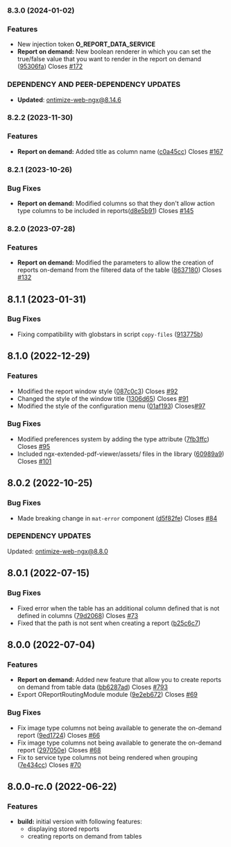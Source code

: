### 8.3.0 (2024-01-02)
### Features
* New injection token **O_REPORT_DATA_SERVICE**
* **Report on demand:** New boolean renderer in which you can set the true/false value that you want to render in the report on demand ([95306fa](https://github.com/OntimizeWeb/ontimize-web-ngx-report/commit/95306fa)) Closes [#172](https://github.com/OntimizeWeb/ontimize-web-ngx-report/issues/172)

### DEPENDENCY AND PEER-DEPENDENCY UPDATES
* **Updated**: ontimize-web-ngx@8.14.6

### 8.2.2 (2023-11-30)
### Features
* **Report on demand:**  Added title as column name ([c0a45cc](https://github.com/OntimizeWeb/ontimize-web-ngx-report/commit/c0a45cc)) Closes [#167](https://github.com/OntimizeWeb/ontimize-web-ngx-report/issues/167)

### 8.2.1 (2023-10-26)
### Bug Fixes
* **Report on demand:** Modified columns so that they don't allow action type columns to be included in reports([d8e5b91](https://github.com/OntimizeWeb/ontimize-web-ngx-report/commit/d8e5b91)) Closes [#145](https://github.com/OntimizeWeb/ontimize-web-ngx-report/issues/145)

### 8.2.0 (2023-07-28)
### Features
* **Report on demand:** Modified the parameters to allow the creation of reports on-demand from the filtered data of the table ([8637180](https://github.com/OntimizeWeb/ontimize-web-ngx-report/commit/8637180)) Closes [#132](https://github.com/OntimizeWeb/ontimize-web-ngx-report/issues/132)

## 8.1.1 (2023-01-31)
### Bug Fixes
* Fixing compatibility with globstars in script `copy-files` ([913775b](https://github.com/OntimizeWeb/ontimize-web-ngx-report/commit/913775b))

## 8.1.0 (2022-12-29)
### Features
* Modified the report window style ([087c0c3](https://github.com/OntimizeWeb/ontimize-web-ngx-report/commit/087c0c3)) Closes [#92](https://github.com/OntimizeWeb/ontimize-web-ngx-report/issues/92)
* Changed the style of the window title ([1306d65](https://github.com/OntimizeWeb/ontimize-web-ngx-report/commit/1306d65)) Closes [#91](https://github.com/OntimizeWeb/ontimize-web-ngx-report/issues/91)
* Modified the style of the configuration menu ([01af193](https://github.com/OntimizeWeb/ontimize-web-ngx-report/commit/01af193)) Closes[#97](https://github.com/OntimizeWeb/ontimize-web-ngx-report/issues/97)
### Bug Fixes
* Modified preferences system by adding the type attribute ([7fb3ffc](https://github.com/OntimizeWeb/ontimize-web-ngx-report/commit/7fb3ffc)) Closes [#95](https://github.com/OntimizeWeb/ontimize-web-ngx-report/issues/95)
* Included ngx-extended-pdf-viewer/assets/ files in the library ([60989a9](https://github.com/OntimizeWeb/ontimize-web-ngx-report/commit/60989a9)) Closes [#101](https://github.com/OntimizeWeb/ontimize-web-ngx-report/issues/101)

## 8.0.2 (2022-10-25)
### Bug Fixes
* Made breaking change in `mat-error` component ([d5f82fe](https://github.com/OntimizeWeb/ontimize-web-ngx-report/commit/d5f82fe)) Closes [#84](https://github.com/OntimizeWeb/ontimize-web-ngx-report/issues/84)

### DEPENDENCY UPDATES
Updated: ontimize-web-ngx@8.8.0

## 8.0.1 (2022-07-15)
### Bug Fixes
  * Fixed error when the table has an additional column defined that is not defined in columns ([79d2068](https://github.com/OntimizeWeb/ontimize-web-ngx-report/commit/79d2068)) Closes [#73](https://github.com/OntimizeWeb/ontimize-web-ngx-report/issues/73)
  * Fixed that the path is not sent when creating a report ([b25c6c7](https://github.com/OntimizeWeb/ontimize-web-ngx-report/commit/b25c6c7))

## 8.0.0 (2022-07-04)
### Features
  * **Report on demand:** Added new feature that allow you to create reports on demand from table data ([bb6287ad](https://github.com/OntimizeWeb/ontimize-web-ngx-report/commit/bb6287ad)) Closes [#793](https://github.com/OntimizeWeb/ontimize-web-ngx/issues/793)
  * Export OReportRoutingModule module ([9e2eb672](https://github.com/OntimizeWeb/ontimize-web-ngx-report/commit/9e2eb672)) Closes [#69](https://github.com/OntimizeWeb/ontimize-web-ngx-report/issues/69)
### Bug Fixes
  * Fix image type columns not being available to generate the on-demand report ([9ed1724](https://github.com/OntimizeWeb/ontimize-web-ngx-report/commit/9ed1724)) Closes [#66](https://github.com/OntimizeWeb/ontimize-web-ngx-report/issues/66)
  * Fix image type columns not being available to generate the on-demand report ([297050e](https://github.com/OntimizeWeb/ontimize-web-ngx-report/commit/297050e)) Closes [#68](https://github.com/OntimizeWeb/ontimize-web-ngx-report/issues/68)
  * Fix to service type columns not being rendered when grouping ([7e434cc](https://github.com/OntimizeWeb/ontimize-web-ngx-report/commit/7e434cc)) Closes [#70](https://github.com/OntimizeWeb/ontimize-web-ngx-report/issues/70)

## 8.0.0-rc.0 (2022-06-22)
### Features
* **build:** initial version with following features:
  * displaying stored reports
  * creating reports on demand from tables
